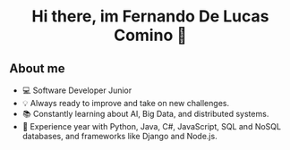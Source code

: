<div align='center'>
<h1 align='center'>Hi there, im Fernando De Lucas Comino 👋</h1>
</div>

## About me
- 💻 Software Developer Junior
- 💡 Always ready to improve and take on new challenges.
- 📚 Constantly learning about AI, Big Data, and distributed systems.
- 🔧 Experience year with Python, Java, C#, JavaScript, SQL and NoSQL databases, and frameworks like Django and Node.js.

<!--
**FernandoDeLucasComino/FernandoDeLucasComino** is a ✨ _special_ ✨ repository because its `README.md` (this file) appears on your GitHub profile.

Here are some ideas to get you started:

- 🔭 I’m currently working on ...
- 🌱 I’m currently learning ...
- 👯 I’m looking to collaborate on ...
- 🤔 I’m looking for help with ...
- 💬 Ask me about ...
- 📫 How to reach me: ...
- 😄 Pronouns: ...
- ⚡ Fun fact: ...
-->
